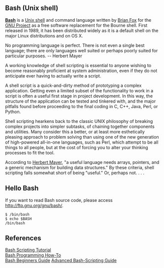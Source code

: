 ## Bash (Unix shell)

[**Bash**](https://en.wikipedia.org/wiki/Bash_%28Unix_shell%29) is a [Unix shell](https://en.wikipedia.org/wiki/Unix_shell) and command language written by [Brian Fox](https://en.wikipedia.org/wiki/Brian_Fox_(computer_programmer)) for the [GNU Project](https://en.wikipedia.org/wiki/GNU_Project) as a free software replacement for the Bourne shell. First released in 1989, it has been distributed widely as it is a default shell on the major Linux distributions and on OS X.

 >  	
No programming language is perfect. There is not even a single best language; there are only languages well suited or perhaps poorly suited for particular purposes.
-- Herbert Mayer

A working knowledge of shell scripting is essential to anyone wishing to become reasonably proficient at system administration, even if they do not anticipate ever having to actually write a script.

A shell script is a quick-and-dirty method of prototyping a complex application. Getting even a limited subset of the functionality to work in a script is often a useful first stage in project development. In this way, the structure of the application can be tested and tinkered with, and the major pitfalls found before proceeding to the final coding in C, C++, Java, Perl, or Python.

Shell scripting hearkens back to the classic UNIX philosophy of breaking complex projects into simpler subtasks, of chaining together components and utilities. Many consider this a better, or at least more esthetically pleasing approach to problem solving than using one of the new generation of high-powered all-in-one languages, such as Perl, which attempt to be all things to all people, but at the cost of forcing you to alter your thinking processes to fit the tool.

According to [Herbert Mayer](http://tldp.org/LDP/abs/html/biblio.html#MAYERREF), "a useful language needs arrays, pointers, and a generic mechanism for building data structures." By these criteria, shell scripting falls somewhat short of being "useful." Or, perhaps not. . . .

## Hello Bash

If you want to read Bash source code, please access http://ftp.gnu.org/gnu/bash/.

```
$ /bin/bash
$ echo $BASH
/bin/bash
```


## References

[Bash Scripting Tutorial](http://www.linuxconfig.org/Bash_scripting_Tutorial)  
[Bash Programming How-To](http://tldp.org/HOWTO/Bash-Prog-Intro-HOWTO.html)  
[Bash Beginners Guide](http://www.tldp.org/LDP/Bash-Beginners-Guide/html/Bash-Beginners-Guide.html)
[Advanced Bash-Scripting Guide](http://tldp.org/LDP/abs/html/)
